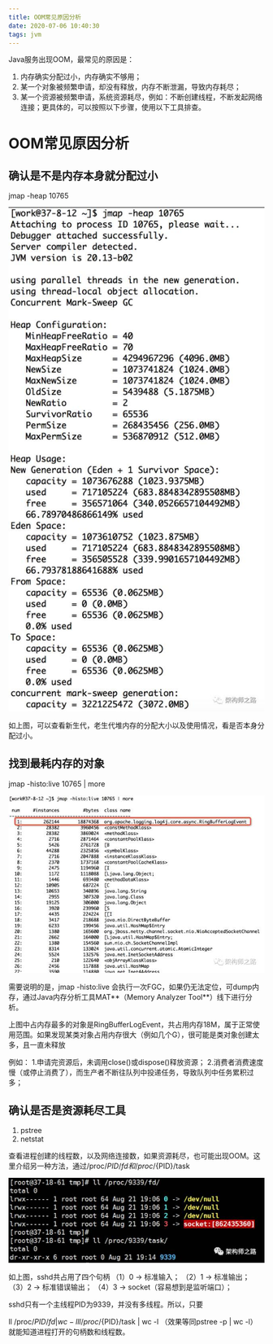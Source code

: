 ```yaml
---
title: OOM常见原因分析
date: 2020-07-06 10:40:30
tags: jvm
---
```


Java服务出现OOM，最常见的原因是：

1. 内存确实分配过小，内存确实不够用；
2. 某一个对象被频繁申请，却没有释放，内存不断泄漏，导致内存耗尽；
3. 某一个资源被频繁申请，系统资源耗尽，例如：不断创建线程，不断发起网络连接；更具体的，可以按照以下步骤，使用以下工具排查。

<!--more-->

# OOM常见原因分析

##  **确认是不是内存本身就分配过小** 

 jmap -heap 10765 

 ![image](/images/oom.png) 

 如上图，可以查看新生代，老生代堆内存的分配大小以及使用情况，看是否本身分配过小。 

## 找到最耗内存的对象

 jmap -histo:live 10765 | more 

 ![image](/images/OOM2.png) 

 需要说明的是，jmap -histo:live 会执行一次FGC，如果仍无法定位，可dump内存，通过Java内存分析工具MAT**（Memory Analyzer Tool**）线下进行分析。 

 上图中占内存最多的对象是RingBufferLogEvent，共占用内存18M，属于正常使用范围。如果发现某类对象占用内存很大（例如几个G），很可能是类对象创建太多，且一直未释放 

例如：
1.申请完资源后，未调用close()或dispose()释放资源；
2.消费者消费速度慢（或停止消费了），而生产者不断往队列中投递任务，导致队列中任务累积过多； 

##  **确认是否是资源耗尽**工具 

1. pstree 
2. netstat 

查看进程创建的线程数，以及网络连接数，如果资源耗尽，也可能出现OOM。这里介绍另一种方法，通过/proc/${PID}/fd 和 /proc/${PID}/task 

 ![image](/images/oom3.png) 

如上图，sshd共占用了四个句柄
（1）0 -> 标准输入；
（2）1 -> 标准输出；
（3）2 -> 标准错误输出；
（4）3 -> socket（容易想到是监听端口）；

sshd只有一个主线程PID为9339，并没有多线程。所以，只要

ll /proc/${PID}/fd | wc -l
ll /proc/${PID}/task | wc -l （效果等同pstree -p | wc -l）
就能知道进程打开的句柄数和线程数。